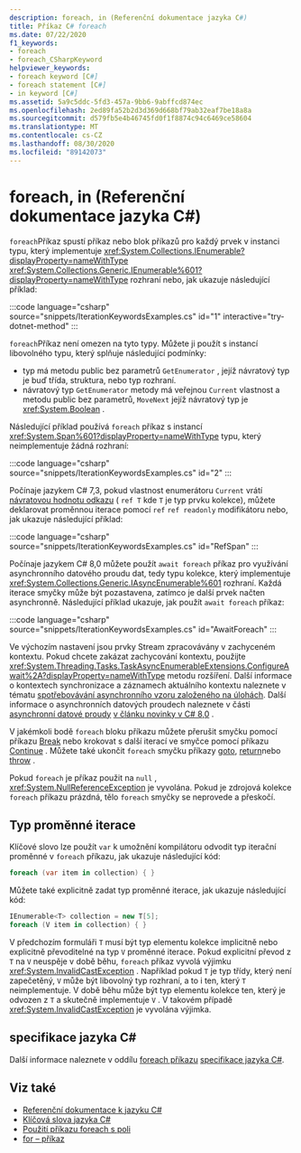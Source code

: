 ```yaml
---
description: foreach, in (Referenční dokumentace jazyka C#)
title: Příkaz C# foreach
ms.date: 07/22/2020
f1_keywords:
- foreach
- foreach_CSharpKeyword
helpviewer_keywords:
- foreach keyword [C#]
- foreach statement [C#]
- in keyword [C#]
ms.assetid: 5a9c5ddc-5fd3-457a-9bb6-9abffcd874ec
ms.openlocfilehash: 2ed89fa52b2d3d369d668bf79ab32eaf7be18a8a
ms.sourcegitcommit: d579fb5e4b46745fd0f1f8874c94c6469ce58604
ms.translationtype: MT
ms.contentlocale: cs-CZ
ms.lasthandoff: 08/30/2020
ms.locfileid: "89142073"
---
```

# <a name="foreach-in-c-reference"></a>foreach, in (Referenční dokumentace jazyka C#)

`foreach`Příkaz spustí příkaz nebo blok příkazů pro každý prvek v instanci typu, který implementuje <xref:System.Collections.IEnumerable?displayProperty=nameWithType> <xref:System.Collections.Generic.IEnumerable%601?displayProperty=nameWithType> rozhraní nebo, jak ukazuje následující příklad:

:::code language="csharp" source="snippets/IterationKeywordsExamples.cs" id="1" interactive="try-dotnet-method" :::

`foreach`Příkaz není omezen na tyto typy. Můžete ji použít s instancí libovolného typu, který splňuje následující podmínky:

- typ má metodu public bez parametrů `GetEnumerator` , jejíž návratový typ je buď třída, struktura, nebo typ rozhraní.
- návratový typ `GetEnumerator` metody má veřejnou `Current` vlastnost a metodu public bez parametrů, `MoveNext` jejíž návratový typ je <xref:System.Boolean> .

Následující příklad používá `foreach` příkaz s instancí <xref:System.Span%601?displayProperty=nameWithType> typu, který neimplementuje žádná rozhraní:

:::code language="csharp" source="snippets/IterationKeywordsExamples.cs" id="2" :::

Počínaje jazykem C# 7,3, pokud vlastnost enumerátoru `Current` vrátí [návratovou hodnotu odkazu](ref.md#reference-return-values) ( `ref T` kde `T` je typ prvku kolekce), můžete deklarovat proměnnou iterace pomocí `ref` `ref readonly` modifikátoru nebo, jak ukazuje následující příklad:

:::code language="csharp" source="snippets/IterationKeywordsExamples.cs" id="RefSpan" :::

Počínaje jazykem C# 8,0 můžete použít `await foreach` příkaz pro využívání asynchronního datového proudu dat, tedy typu kolekce, který implementuje <xref:System.Collections.Generic.IAsyncEnumerable%601> rozhraní. Každá iterace smyčky může být pozastavena, zatímco je další prvek načten asynchronně. Následující příklad ukazuje, jak použít `await foreach` příkaz:

:::code language="csharp" source="snippets/IterationKeywordsExamples.cs" id="AwaitForeach" :::

Ve výchozím nastavení jsou prvky Stream zpracovávány v zachyceném kontextu. Pokud chcete zakázat zachycování kontextu, použijte <xref:System.Threading.Tasks.TaskAsyncEnumerableExtensions.ConfigureAwait%2A?displayProperty=nameWithType> metodu rozšíření. Další informace o kontextech synchronizace a záznamech aktuálního kontextu naleznete v tématu [spotřebovávání asynchronního vzoru založeného na úlohách](../../../standard/asynchronous-programming-patterns/consuming-the-task-based-asynchronous-pattern.md). Další informace o asynchronních datových proudech naleznete v části [asynchronní datové proudy](../../whats-new/csharp-8.md#asynchronous-streams) [v článku novinky v C# 8,0](../../whats-new/csharp-8.md) .

V jakémkoli bodě `foreach` bloku příkazu můžete přerušit smyčku pomocí příkazu [Break](break.md) nebo krokovat s další iterací ve smyčce pomocí příkazu [Continue](continue.md) . Můžete také ukončit `foreach` smyčku příkazy [goto](goto.md), [return](return.md)nebo [throw](throw.md) .

Pokud `foreach` je příkaz použit na `null` , <xref:System.NullReferenceException> je vyvolána. Pokud je zdrojová kolekce `foreach` příkazu prázdná, tělo `foreach` smyčky se neprovede a přeskočí.

## <a name="type-of-an-iteration-variable"></a>Typ proměnné iterace

Klíčové slovo lze použít `var` k umožnění kompilátoru odvodit typ iterační proměnné v `foreach` příkazu, jak ukazuje následující kód:

```csharp
foreach (var item in collection) { }
```

Můžete také explicitně zadat typ proměnné iterace, jak ukazuje následující kód:

```csharp
IEnumerable<T> collection = new T[5];
foreach (V item in collection) { }
```

V předchozím formuláři `T` musí být typ elementu kolekce implicitně nebo explicitně převoditelné na typ `V` proměnné iterace. Pokud explicitní převod z `T` na `V` neuspěje v době běhu, `foreach` příkaz vyvolá výjimku <xref:System.InvalidCastException> . Například pokud `T` je typ třídy, který není zapečetěný, `V` může být libovolný typ rozhraní, a to i ten, který `T` neimplementuje. V době běhu může být typ elementu kolekce ten, který je odvozen z `T` a skutečně implementuje `V` . V takovém případě <xref:System.InvalidCastException> je vyvolána výjimka.

## <a name="c-language-specification"></a>specifikace jazyka C#

Další informace naleznete v oddílu [foreach příkazu](~/_csharplang/spec/statements.md#the-foreach-statement) [specifikace jazyka C#](~/_csharplang/spec/introduction.md).

## <a name="see-also"></a>Viz také

- [Referenční dokumentace k jazyku C#](../index.md)
- [Klíčová slova jazyka C#](index.md)
- [Použití příkazu foreach s poli](../../programming-guide/arrays/using-foreach-with-arrays.md)
- [for – příkaz](for.md)

